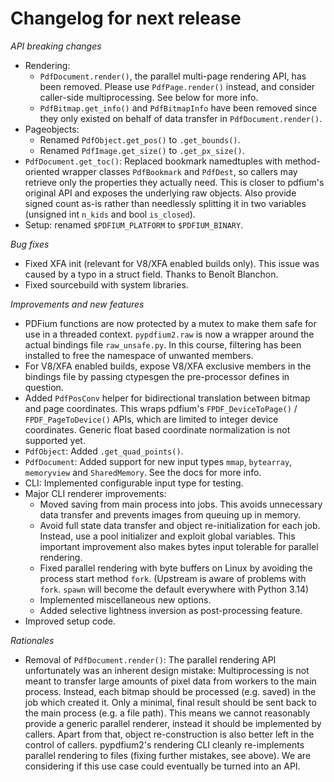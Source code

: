 <!-- SPDX-FileCopyrightText: 2023 geisserml <geisserml@gmail.com> -->
<!-- SPDX-License-Identifier: CC-BY-4.0 -->

<!-- Main list character: dash (-) -->

# Changelog for next release

*API breaking changes*
- Rendering:
  * `PdfDocument.render()`, the parallel multi-page rendering API, has been removed.
    Please use `PdfPage.render()` instead, and consider caller-side multiprocessing. See below for more info.
  * `PdfBitmap.get_info()` and `PdfBitmapInfo` have been removed since they only existed on behalf of data transfer in `PdfDocument.render()`.
- Pageobjects:
  * Renamed `PdfObject.get_pos()` to `.get_bounds()`.
  * Renamed `PdfImage.get_size()` to `.get_px_size()`.
- `PdfDocument.get_toc()`: Replaced bookmark namedtuples with method-oriented wrapper classes `PdfBookmark` and `PdfDest`,
  so callers may retrieve only the properties they actually need. This is closer to pdfium's original API and exposes the underlying raw objects.
  Also provide signed count as-is rather than needlessly splitting it in two variables (unsigned int `n_kids` and bool `is_closed`).
- Setup: renamed `$PDFIUM_PLATFORM` to `$PDFIUM_BINARY`.

*Bug fixes*
- Fixed XFA init (relevant for V8/XFA enabled builds only). This issue was caused by a typo in a struct field. Thanks to Benoît Blanchon.
- Fixed sourcebuild with system libraries.

*Improvements and new features*
- PDFium functions are now protected by a mutex to make them safe for use in a threaded context.
  `pypdfium2.raw` is now a wrapper around the actual bindings file `raw_unsafe.py`.
  In this course, filtering has been installed to free the namespace of unwanted members.
- For V8/XFA enabled builds, expose V8/XFA exclusive members in the bindings file by passing ctypesgen the pre-processor defines in question.
- Added `PdfPosConv` helper for bidirectional translation between bitmap and page coordinates.
  This wraps pdfium's `FPDF_DeviceToPage()` / `FPDF_PageToDevice()` APIs, which are limited to integer device coordinates.
  Generic float based coordinate normalization is not supported yet.
- `PdfObject`: Added `.get_quad_points()`.
- `PdfDocument`: Added support for new input types `mmap`, `bytearray`, `memoryview` and `SharedMemory`. See the docs for more info.
- CLI: Implemented configurable input type for testing.
- Major CLI renderer improvements:
  * Moved saving from main process into jobs. This avoids unnecessary data transfer and prevents images from queuing up in memory.
  * Avoid full state data transfer and object re-initialization for each job. Instead, use a pool initializer and exploit global variables.
    This important improvement also makes bytes input tolerable for parallel rendering.
  * Fixed parallel rendering with byte buffers on Linux by avoiding the process start method `fork`.
    (Upstream is aware of problems with `fork`. `spawn` will become the default everywhere with Python 3.14)
  * Implemented miscellaneous new options.
  * Added selective lightness inversion as post-processing feature.
- Improved setup code.

*Rationales*
- Removal of `PdfDocument.render()`:
  The parallel rendering API unfortunately was an inherent design mistake:
  Multiprocessing is not meant to transfer large amounts of pixel data from workers to the main process.
  Instead, each bitmap should be processed (e.g. saved) in the job which created it.
  Only a minimal, final result should be sent back to the main process (e.g. a file path).
  This means we cannot reasonably provide a generic parallel renderer, instead it should be implemented by callers.
  Apart from that, object re-construction is also better left in the control of callers.
  pypdfium2's rendering CLI cleanly re-implements parallel rendering to files (fixing further mistakes, see above).
  We are considering if this use case could eventually be turned into an API.
